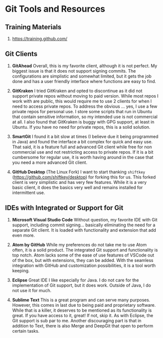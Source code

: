 # Git Tools and Resources

## Training Materials

1. <https://training.github.com/>

## Git Clients

1. **GitAhead**
    Overall, this is my favorite client, although it is not perfect. My biggest issue is that it does not support signing commits. The configurations are simplistic and somewhat limited, but it gets the job done and has a user friendly interface where functions are easy to find.

2. **GitKraken**
    I tried GitKraken and opted to discontinue as it did not support private repos without moving to paid version. While most repos I work with are public, this would require me to use 2 clients for when I need to access private repos. To address the obvious ... yes, I use a few private repos for personal use. I store some scripts that run in Ubuntu that contain sensitive information, so my intended use is not commercial at all. I also found that GitKraken is buggy with GPG support, at least in Ubuntu. If you have no need for private repos, this is a solid solution.

3. **SmartGit**
    I found it a bit slow at times (I believe due it being programmed in Java) and found the interface a bit complex for quick and easy use. That said, it is a feature full and advanced Git client while free for non commercial use and not restricting access to private repos. If it is a bit cumbersome for regular use, it is worth having around in the case that you need a more advanced Git client.

4. **GitHub Desktop** (The Linux Fork)
    I want to start thanking `shiftkey` (<https://github.com/shiftkey/desktop>) for forking this for us. This forked client is very simplistic and has very few features. While it is a very basic client, it does the basics very well and remains installed for intermittent use.

## IDEs with Integrated or Support for Git

1. **Microsoft Visual Studio Code**
   Without question, my favorite IDE with Git support, including commit signing... basically eliminating the need for a separate Git client. It is loaded with functionality and extension that add even more.

2. **Atom by GitHub**
   While my preferences do not take me to use Atom often, it is a solid product. The integrated Git support and functionality is top notch. Atom lacks some of the ease of use features of VSCode out of the box, but with extensions, they can be added. With the seamless integration with GitHub and customization possibilities, it is a tool worth keeping.

3. **Eclipse**
   Great IDE I like especially for Java. I do not care for the implementation of Git support, but it does work. Outside of Java, I do not use it for much.

4. **Sublime Text**
   This is a great program and can serve many purposes. However, this comes in last due to being paid and proprietary software. While that is a killer, it deserves to be mentioned as its functionality is great. If you have access to it, great! If not, skip it. As with Eclipse, the Git support is sub par to me. Another discouraging part is that in addition to Text, there is also Merge and DeepGit that open to perform certain tasks.
